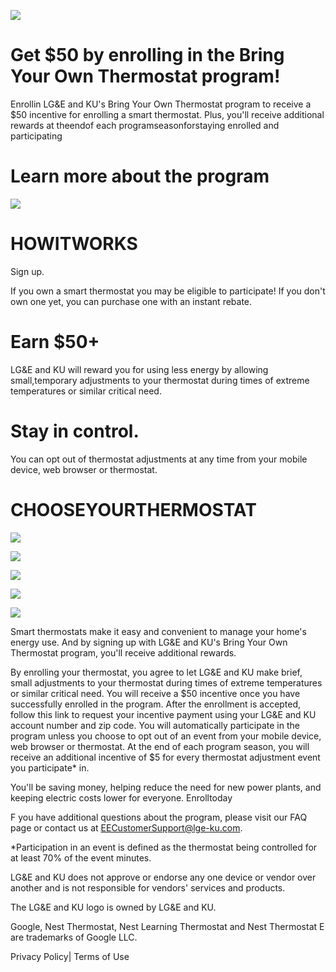 ![](images/336308cd9497951d1ead14c148f2d73320dab5b6de305878f060aa9bae4e2313.jpg)  

# Get $\$50$ by enrolling in the Bring Your Own Thermostat program!  

Enrollin LG&E and KU's Bring Your Own Thermostat program to receive a $\$50$ incentive for enrolling a smart thermostat. Plus, you'll receive additional rewards at theendof each programseasonforstaying enrolled and participating  

# Learn more about the program  

![](images/749a35bb7a0ef02ba2157d560c2b2cf95239e510cb9f91423fff2be7de27703d.jpg)  

# HOWITWORKS  

Sign up.  

If you own a smart thermostat you may be eligible to participate! If you don't own one yet, you can purchase one with an instant rebate.  

# Earn $\$50+$  

LG&E and KU will reward you for using less energy by allowing small,temporary adjustments to your thermostat during times of extreme temperatures or similar critical need.  

# Stay in control.  

You can opt out of thermostat adjustments at any time from your mobile device, web browser or thermostat.  

# CHOOSEYOURTHERMOSTAT  

![](images/9d5095b47299b4992c00efb864845bc249fa9fe15e6e3cb02d97c357ce05f5da.jpg)  

![](images/fbce7fc8db40a9b72a651cf148a44ffa14616dff5052908f6f681d6be11a9789.jpg)  

![](images/d958b36925b1dbabef1c086ddb8eb5ef0ae3d230135b91554334ebcb8b7d15ae.jpg)  

![](images/73a2610030358a82eaf0780a13618c9d9d8b501bfcbdc809e48ca3a2d4113f2d.jpg)  

![](images/e045f8eaf8d1a7647f3b227667abc09419daa34a7865ab3cb4f5fd4aaf3498c7.jpg)  

Smart thermostats make it easy and convenient to manage your home's energy use. And by signing up with LG&E and KU's Bring Your Own Thermostat program, you'll receive additional rewards.  

By enrolling your thermostat, you agree to let LG&E and KU make brief, small adjustments to your thermostat during times of extreme temperatures or similar critical need. You will receive a $\$50$ incentive once you have successfully enrolled in the program. After the enrollment is accepted, follow this link to request your incentive payment using your LG&E and KU account number and zip code. You will automatically participate in the program unless you choose to opt out of an event from your mobile device, web browser or thermostat. At the end of each program season, you will receive an additional incentive of $\$5$ for every thermostat adjustment event you participate\* in.  

You'll be saving money, helping reduce the need for new power plants, and keeping electric costs lower for everyone. Enrolltoday  

F you have additional questions about the program, please visit our FAQ page or contact us at EECustomerSupport@lge-ku.com.  

\*Participation in an event is defined as the thermostat being controlled for at least $70\%$ of the event minutes.  

LG&E and KU does not approve or endorse any one device or vendor over another and is not responsible for vendors' services and products.  

The LG&E and KU logo is owned by LG&E and KU.  

Google, Nest Thermostat, Nest Learning Thermostat and Nest Thermostat E are trademarks of Google LLC.  

Privacy Policy| Terms of Use  